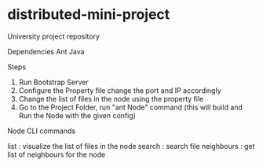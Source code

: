 # distributed-mini-project
University project repository


Dependencies 
Ant
Java


Steps

1. Run Bootstrap Server
2. Configure the Property file change the port and IP accordingly 
3. Change the list of files in the node using the property file
3. Go to the Project Folder, run "ant Node" command (this will build and Run the Node with the given config)

Node CLI commands

list : visualize the list of files in the node
search : search file
neighbours : get list of neighbours for the node



 
